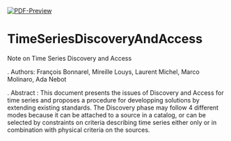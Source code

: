 [![PDF-Preview](https://img.shields.io/badge/Preview-PDF-blue)](../../releases/download/auto-pdf-preview/TimeSeriesDiscoveryAndAccess.pdf)
# TimeSeriesDiscoveryAndAccess
Note on Time Series Discovery and Access

 . Authors:  François Bonnarel, Mireille Louys, Laurent Michel, Marco Molinaro, Ada Nebot

 . Abstract : This document presents the issues of Discovery and Access for time series
and proposes a procedure for developping solutions by extending existing
standards. The Discovery phase may follow 4 different modes because it can
be attached to a source in a catalog, or can be selected by constraints on
criteria describing time series either only or in combination with physical
criteria on the sources.
 
